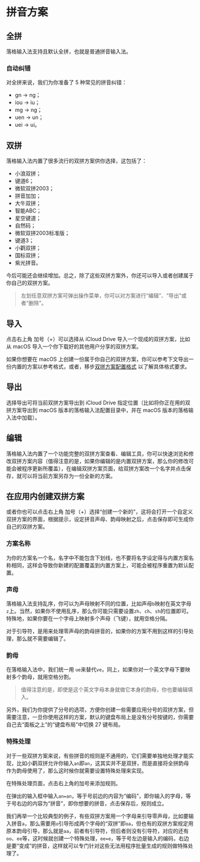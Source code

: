 # 拼音方案

## 全拼

落格输入法支持且默认全拼，也就是普通拼音输入法。

### 自动纠错

对全拼来说，我们为你准备了 5 种常见的拼音纠错：

* gn → ng；
* iou → iu；
* mg → ng；
* uen → un；
* uei → ui。

## 双拼

落格输入法内置了很多流行的双拼方案供你选择，这包括了：

* 小浪双拼；
* 键道6；
* 微软双拼2003；
* 拼音加加；
* 大牛双拼；
* 智能ABC；
* 星空键道；
* 自然码；
* 微软双拼2003标准版；
* 键道3；
* 小鹳双拼；
* 国标双拼；
* 紫光拼音。

今后可能还会继续增加。总之，除了这些双拼方案外，你还可以导入或者创建属于你自己的双拼方案。

> 左划任意双拼方案可弹出操作菜单，你可以对方案进行“编辑”、“导出”或者“删除”。

## 导入

点击右上角 加号（+）可以选择从 iCloud Drive 导入一个现成的双拼方案，比如从 macOS 导入一个你下载好的其他用户分享的双拼方案。

如果你想要在 macOS 上创建一份属于你自己的双拼方案，你可以参考下文导出一份内置的方案以参考格式，或者，移步[双拼方案配置格式](https://docs.logcg.com/jin-jie-ji-qiao/spformat) 以了解具体格式要求。

## 导出

选择导出可将当前双拼方案导出到 iCloud Drive 指定位置（比如将你正在用的双拼方案导出到 macOS 版本的落格输入法配置目录中，并在 macOS 版本的落格输入法中加载）。

## 编辑

落格输入法内置了一个功能完整的双拼方案查看、编辑工具，你可以快速浏览和修改双拼方案内容（值得注意的是，如果你编辑的是内置双拼方案，那么你的修改可能会被程序更新所覆盖），在编辑双拼方案页面，给双拼方案改一个名字并点击保存，就可以将当前方案另存为一份全新的方案。

## 在应用内创建双拼方案

或者你也可以点击右上角 加号（+）选择“创建一个新的”，这将会打开一个自定义双拼方案的界面，根据提示，设定拼音声母、韵母映射之后，点击保存即可生成你自己的双拼方案。

### 方案名称

为你的方案名一个名，名字中不能包含下划线，也不要将名字设定得与内置方案名称相同，这样会导致你新建的配置覆盖到内置方案上，可能会被程序重置为默认配置。

### 声母

落格输入法支持乱序，你可以为声母映射不同的位置，比如声母`b`映射在英文字母`z`上。当然，如果你不使用乱序，那么你可能只需要设置`zh`、`ch`、`sh`的位置即可。特殊地，如果你要在一个字母上映射多个声母（飞键），就用空格分隔。

对于引导符，是用来处理零声母的韵母拼音的，如果你的方案不用到这样的引导处理，那么就不需要编辑了。

### 韵母

在落格输入法中，我们统一用 `ue`来替代`ve`，同上，如果你对一个英文字母下要映射多个韵母，就用空格分割。

> 值得注意的是，即使是这个英文字母本身就做它本身的韵母，你也要编辑填入。

另外，我们为你提供了分号的选项，方便你创建一些需要应用分号的双拼方案，但需要注意，一旦你使用这样的方案，默认的键盘布局上是没有分号按键的，你需要自己去“面板之上”的“键盘布局”中切换 27 键布局。

### 特殊处理

对于一些双拼方案来说，有些拼音的规则是不通用的，它们需要单独地处理才能实现，比如小鹳双拼允许你输入`an`即`an`，这其实并不是双拼，而是直接将全拼韵母作为韵母使用了，那么这时候你就需要设置特殊处理来实现。

在特殊处理页面，点击右上角的加号来添加规则。

在弹出的输入框中输入`an=an`，等于号前边的内容为“编码”，即你输入的字母，等于号右边的内容为“拼音”，即你想要的拼音，点击保存后，规则成立。

我们再举一个比较典型的例子，有些双拼方案用一个字母来引导零声母，比如要输入拼音`a`，那么需要用`o`引导形成两个字母的“双拼”即`oa`，但也有的双拼方案规定用原本韵母引导，那么就是`aa`，前者有引导符，但后者则没有引导符，对应的还有`oo`、`ee`等，这时候就创建一个特殊处理，`ee=e`，等于号左边是输入的编码，右边是要“变成”的拼音，这样就可以专门针对这些无法用程序批量生成的规则做特殊处理了。

